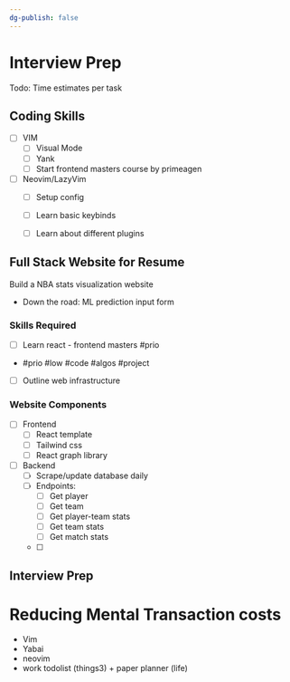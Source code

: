 ```yaml
---
dg-publish: false
---
```

# Interview Prep


Todo: Time estimates per task
## Coding Skills 
- [ ] VIM 
	- [ ] Visual Mode 
	- [ ] Yank
	- [ ] Start frontend masters course by primeagen
- [ ] Neovim/LazyVim
	- [ ] Setup config
	- [ ] Learn basic keybinds
	- [ ] Learn about different plugins


## Full Stack Website for Resume
Build a NBA stats visualization website
- Down the road: ML prediction input form

### Skills Required
- [ ] Learn react - frontend masters #prio
- #prio #low #code #algos #project
- [ ] Outline web infrastructure 

### Website Components
- [ ] Frontend
	- [ ] React template
	- [ ] Tailwind css
	- [ ] React graph library
- [ ] Backend
	- [ ] Scrape/update database daily
	- [ ] Endpoints: 
		- [ ] Get player
		- [ ] Get team
		- [ ] Get player-team stats
		- [ ] Get team stats
		- [ ] Get match stats
	- [ ] 

## Interview Prep


# Reducing Mental Transaction costs
- Vim
- Yabai
- neovim
- work todolist (things3) + paper planner (life)